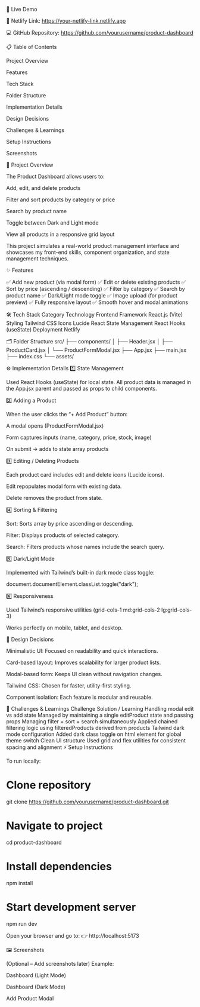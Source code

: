 🚀 Live Demo

🔗 Netlify Link: https://your-netlify-link.netlify.app

💻 GitHub Repository: https://github.com/yourusername/product-dashboard

📋 Table of Contents

Project Overview

Features

Tech Stack

Folder Structure

Implementation Details

Design Decisions

Challenges & Learnings

Setup Instructions

Screenshots

🧩 Project Overview

The Product Dashboard allows users to:

Add, edit, and delete products

Filter and sort products by category or price

Search by product name

Toggle between Dark and Light mode

View all products in a responsive grid layout

This project simulates a real-world product management interface and showcases my front-end skills, component organization, and state management techniques.

✨ Features

✅ Add new product (via modal form)
✅ Edit or delete existing products
✅ Sort by price (ascending / descending)
✅ Filter by category
✅ Search by product name
✅ Dark/Light mode toggle
✅ Image upload (for product preview)
✅ Fully responsive layout
✅ Smooth hover and modal animations

🛠️ Tech Stack
Category	Technology
Frontend Framework	React.js (Vite)
Styling	Tailwind CSS
Icons	Lucide React
State Management	React Hooks (useState)
Deployment	Netlify

🗂️ Folder Structure
src/
 ├── components/
 │   ├── Header.jsx
 │   ├── ProductCard.jsx
 │   └── ProductFormModal.jsx
 ├── App.jsx
 ├── main.jsx
 ├── index.css
 └── assets/

⚙️ Implementation Details
1️⃣ State Management

Used React Hooks (useState) for local state.
All product data is managed in the App.jsx parent and passed as props to child components.

2️⃣ Adding a Product

When the user clicks the “+ Add Product” button:

A modal opens (ProductFormModal.jsx)

Form captures inputs (name, category, price, stock, image)

On submit → adds to state array products

3️⃣ Editing / Deleting Products

Each product card includes edit and delete icons (Lucide icons).

Edit repopulates modal form with existing data.

Delete removes the product from state.

4️⃣ Sorting & Filtering

Sort: Sorts array by price ascending or descending.

Filter: Displays products of selected category.

Search: Filters products whose names include the search query.

5️⃣ Dark/Light Mode

Implemented with Tailwind’s built-in dark mode class toggle:

document.documentElement.classList.toggle("dark");

6️⃣ Responsiveness

Used Tailwind’s responsive utilities (grid-cols-1 md:grid-cols-2 lg:grid-cols-3)

Works perfectly on mobile, tablet, and desktop.

🎨 Design Decisions

Minimalistic UI: Focused on readability and quick interactions.

Card-based layout: Improves scalability for larger product lists.

Modal-based form: Keeps UI clean without navigation changes.

Tailwind CSS: Chosen for faster, utility-first styling.

Component isolation: Each feature is modular and reusable.

🧠 Challenges & Learnings
Challenge	Solution / Learning
Handling modal edit vs add state	Managed by maintaining a single editProduct state and passing props
Managing filter + sort + search simultaneously	Applied chained filtering logic using filteredProducts derived from products
Tailwind dark mode configuration	Added dark class toggle on html element for global theme switch
Clean UI structure	Used grid and flex utilities for consistent spacing and alignment
⚡ Setup Instructions

To run locally:

# Clone repository
git clone https://github.com/yourusername/product-dashboard.git

# Navigate to project
cd product-dashboard

# Install dependencies
npm install

# Start development server
npm run dev


Open your browser and go to:
👉 http://localhost:5173

🖼️ Screenshots

(Optional – Add screenshots later)
Example:

Dashboard (Light Mode)

Dashboard (Dark Mode)

Add Product Modal